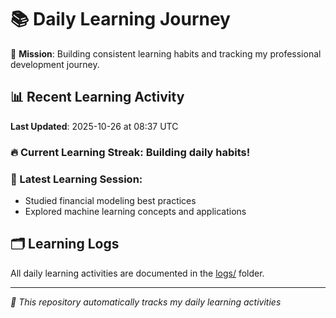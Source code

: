 # 📚 Daily Learning Journey

🎯 **Mission**: Building consistent learning habits and tracking my professional development journey.

## 📊 Recent Learning Activity

**Last Updated**: 2025-10-26 at 08:37 UTC

### 🔥 Current Learning Streak: Building daily habits!

### 📝 Latest Learning Session:
- Studied financial modeling best practices
- Explored machine learning concepts and applications

## 🗂️ Learning Logs

All daily learning activities are documented in the [logs/](./logs/) folder.

---
*🤖 This repository automatically tracks my daily learning activities*
